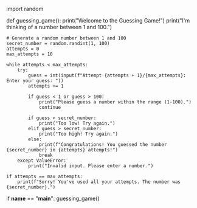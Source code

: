 import random

def guessing_game():
    print("Welcome to the Guessing Game!")
    print("I'm thinking of a number between 1 and 100.")
    
    # Generate a random number between 1 and 100
    secret_number = random.randint(1, 100)
    attempts = 0
    max_attempts = 10
    
    while attempts < max_attempts:
        try:
            guess = int(input(f"Attempt {attempts + 1}/{max_attempts}: Enter your guess: "))
            attempts += 1
            
            if guess < 1 or guess > 100:
                print("Please guess a number within the range (1-100).")
                continue

            if guess < secret_number:
                print("Too low! Try again.")
            elif guess > secret_number:
                print("Too high! Try again.")
            else:
                print(f"Congratulations! You guessed the number {secret_number} in {attempts} attempts!")
                break
        except ValueError:
            print("Invalid input. Please enter a number.")

    if attempts == max_attempts:
        print(f"Sorry! You've used all your attempts. The number was {secret_number}.")

if __name__ == "__main__":
    guessing_game()
